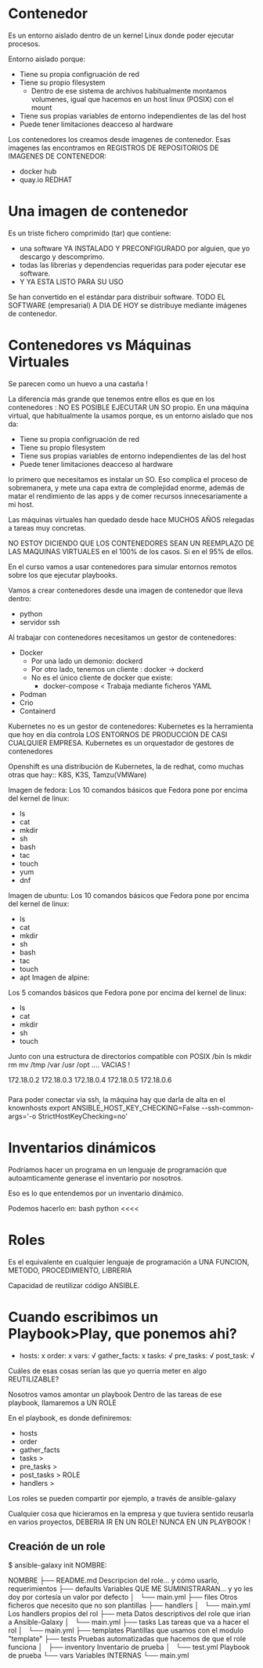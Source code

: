# Contenedor

Es un entorno aislado dentro de un kernel Linux donde poder ejecutar procesos.

Entorno aislado porque:
- Tiene su propia configruación de red
- Tiene su propio filesystem
    - Dentro de ese sistema de archivos habitualmente montamos volumenes,
        igual que hacemos en un host linux (POSIX) con el mount
- Tiene sus propias variables de entorno independientes de las del host
- Puede tener limitaciones deacceso al hardware

Los contenedores los creamos desde imagenes de contenedor.
Esas imagenes las encontramos en REGISTROS DE REPOSITORIOS DE IMAGENES DE CONTENEDOR:
- docker hub
- quay.io           REDHAT

# Una imagen de contenedor

Es un triste fichero comprimido (tar) que contiene:
- una software YA INSTALADO Y PRECONFIGURADO por alguien, que yo descargo y descomprimo.
- todas las librerias y dependencias requeridas para poder ejecutar ese software.
- Y YA ESTA LISTO PARA SU USO

Se han convertido en el estándar para distribuir software.
TODO EL SOFTWARE (empresarial) A DIA DE HOY se distribuye mediante imágenes de contenedor.

# Contenedores vs Máquinas Virtuales

Se parecen como un huevo a una castaña !

La diferencia más grande que tenemos entre ellos es que en los contenedores :
NO ES POSIBLE EJECUTAR UN SO propio.
En una máquina virtual, que habitualmente la usamos porque, es un entorno aislado que nos da:
- Tiene su propia configruación de red
- Tiene su propio filesystem
- Tiene sus propias variables de entorno independientes de las del host
- Puede tener limitaciones deacceso al hardware

lo primero que necesitamos es instalar un SO. Eso complica el proceso de sobremanera, 
y mete una capa extra de complejidad enorme, además de matar el rendimiento de las apps
y de comer recursos innecesariamente a mi host.

Las máquinas virtuales han quedado desde hace MUCHOS AÑOS relegadas a tareas muy concretas.

NO ESTOY DICIENDO QUE LOS CONTENEDORES SEAN UN REEMPLAZO DE LAS MAQUINAS VIRTUALES en el 100% de los casos. 
Si en el 95% de ellos.

En el curso vamos a usar contenedores para simular entornos remotos sobre los que ejecutar playbooks.

Vamos a crear contenedores desde una imagen de contenedor que lleva dentro:
- python
- servidor ssh

Al trabajar con contenedores necesitamos un gestor de contenedores:
- Docker
    - Por una lado un demonio: dockerd
    - Por otro lado, tenemos un cliente : docker -> dockerd
    - No es el único cliente de docker que existe:
        - docker-compose < Trabaja mediante ficheros YAML
- Podman
- Crio
- Containerd

Kubernetes no es un gestor de contenedores:
Kubernetes es la herramienta que hoy en día controla LOS ENTORNOS DE PRODUCCION DE CASI CUALQUIER EMPRESA.
Kubernetes es un orquestador de gestores de contenedores 

Openshift es una distribución de Kubernetes, la de redhat, como muchas otras que hay:: K8S, K3S, Tamzu(VMWare)



Imagen de fedora:
Los 10 comandos básicos que Fedora pone por encima del kernel de linux:
- ls
- cat
- mkdir
- sh
- bash
- tac
- touch
- yum
- dnf

Imagen de ubuntu:
Los 10 comandos básicos que Fedora pone por encima del kernel de linux:
- ls
- cat
- mkdir
- sh
- bash
- tac
- touch
- apt
Imagen de alpine:

Los 5 comandos básicos que Fedora pone por encima del kernel de linux:
- ls
- cat
- mkdir
- sh
- touch

Junto con una estructura de directorios compatible con POSIX
/bin
    ls
    mkdir
    rm
    mv
/tmp
/var
/usr
/opt
.... VACIAS !

172.18.0.2
172.18.0.3
172.18.0.4
172.18.0.5
172.18.0.6


###
Para poder conectar via ssh, la máquina hay que darla de alta en el knownhosts
export ANSIBLE_HOST_KEY_CHECKING=False
--ssh-common-args='-o StrictHostKeyChecking=no'

# Inventarios dinámicos

Podríamos hacer un programa en un lenguaje de programación
que autoamticamente generase el inventario por nosotros.

Eso es lo que entendemos por un inventario dinámico.

Podemos hacerlo en:
bash
python <<<< 

# Roles

Es el equivalente en cualquier lenguaje de programación a UNA FUNCION, METODO, PROCEDIMIENTO, LIBRERIA

Capacidad de reutilizar código ANSIBLE.

# Cuando escribimos un Playbook>Play, que ponemos ahi?

-   hosts:              x
    order:              x
    vars:               √
    gather_facts:       x
    tasks:              √
    pre_tasks:          √
    post_task:          √

Cuáles de esas cosas serían las que yo querria meter en algo REUTILIZABLE? 

    
Nosotros vamos amontar un playbook
Dentro de las tareas de ese playbook, llamaremos a UN ROLE

En el playbook, es donde definiremos: 
- hosts
- order
- gather_facts
- tasks         >
- pre_tasks     >
- post_tasks    >       ROLE
- handlers      >


Los roles se pueden compartir por ejemplo, a través de ansible-galaxy

Cualquier cosa que hicieramos en la empresa y que tuviera sentido reusarla en varios proyectos, 
DEBERIA IR EN UN ROLE!
NUNCA EN UN PLAYBOOK !

## Creación de un role

$ ansible-galaxy init NOMBRE:

NOMBRE
    ├── README.md           Descripcion del role... y cómo usarlo, requerimientos
    ├── defaults            Variables QUE ME SUMINISTRARAN... y yo les doy por cortesía un valor por defecto
    │   └── main.yml
    ├── files               Otros ficheros que necesito que no son plantillas
    ├── handlers
    │   └── main.yml        Los handlers propios del rol
    ├── meta                Datos descriptivos del role que irian a Ansible-Galaxy
    │   └── main.yml
    ├── tasks               Las tareas que va a hacer el rol
    │   └── main.yml
    ├── templates           Plantillas que usamos con el modulo "template"
    ├── tests               Pruebas automatizadas que hacemos de que el role funciona
    │   ├── inventory       Inventario de prueba
    │   └── test.yml        Playbook de prueba
    └── vars                Variables INTERNAS 
        └── main.yml